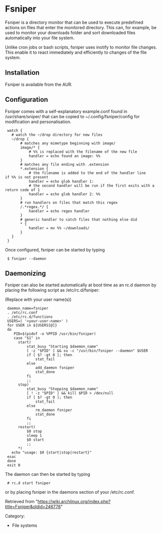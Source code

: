 Fsniper
=======

Fsniper is a directory monitor that can be used to execute predefined
actions on files that enter the monitored directory. This can, for
example, be used to monitor your downloads folder and sort downloaded
files automatically into your file system.

Unlike cron jobs or bash scripts, fsniper uses inotify to monitor file
changes. This enable it to react immediately and efficiently to changes
of the file system.

Installation
------------

Fsniper is available from the AUR.

Configuration
-------------

Fsniper comes with a self-explanatory example.conf found in
/usr/share/sniper/ that can be copied to ~/.config/fsniper/config for
modification and personalisation.

     watch {
       # watch the ~/drop directory for new files
       ~/drop {
           # matches any mimetype beginning with image/
           image/* {
               # %% is replaced with the filename of the new file
               handler = echo found an image: %%
           }
           # matches any file ending with .extension
           *.extension {
               # the filename is added to the end of the handler line if %% is not present
               handler = echo glob handler 1: 
               # the second handler will be run if the first exits with a return code of 1
               handler = echo glob handler 2: %%
           }
           # run handlers on files that match this regex
           /.*regex.*/ {
               handler = echo regex handler
           }
           # generic handler to catch files that nothing else did
           * {
               handler = mv %% ~/downloads/
           }
       }
     }

Once configured, fsniper can be started by typing

     $ fsniper --daemon

Daemonizing
-----------

Fsniper can also be started automatically at boot time as an rc.d daemon
by placing the following script as /etc/rc.d/fsniper:

(Replace <your-user-name> with your user name(s))

     daemon_name=fsniper
     . /etc/rc.conf
     . /etc/rc.d/functions
     USERS=( '<your-user-name>' )
     for USER in ${USERS[@]}
     do
     	PID=$(pidof -o %PPID /usr/bin/fsniper)
     	case "$1" in
     	  start)
     		  stat_busy "Starting $daemon_name"
     		  [ -z "$PID" ] && su -c "/usr/bin/fsniper --daemon" $USER
     		  if [ $? -gt 0 ]; then
     			  stat_fail
     		  else
     			  add_daemon fsniper
     			  stat_done
     		  fi
     		  ;;
     	  stop)
     		  stat_busy "Stopping $daemon_name"
     		  [ ! -z "$PID" ] && kill $PID > /dev/null
     		  if [ $? -gt 0 ]; then
     			  stat_fail
     		  else
     			  rm_daemon fsniper
     			  stat_done
     		  fi
     		  ;;
     	  restart)
     		  $0 stop
     		  sleep 1
     		  $0 start
     		  ;;
     	  *)
       echo "usage: $0 {start|stop|restart}"
     esac
     done
     exit 0

The daemon can then be started by typing

     # rc.d start fsniper

or by placing fsniper in the daemons section of your /etc/rc.conf.

Retrieved from
"https://wiki.archlinux.org/index.php?title=Fsniper&oldid=246778"

Category:

-   File systems
